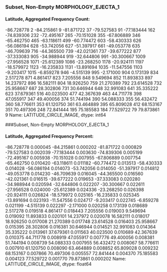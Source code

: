 ### Subset, Non-Empty MORPHOLOGY_EJECTA_1
#### Latitude, Aggregated Frequency Count: 
-86.728778       2
-84.215861       9
-81.871722      37
-79.527583      91
-77.183444     162
-74.839306     232
-72.495167     265
-70.151028     355
-67.806889     346
-65.462750     465
-63.118611     499
-60.774472     603
-58.430333     626
-56.086194     628
-53.742056     627
-51.397917     661
-49.053778     635
-46.709639     716
-44.365500     739
-42.021361     737
-39.677222     877
-37.333083     905
-34.988944     919
-32.644806     991
-30.300667    1009
-27.956528    1071
-25.612389    1086
-23.268250    1178
-20.924111    1197
-18.579972    1123
-16.235833    1131
-13.891694    1035
-11.547556    1103
-9.203417     1015
-6.859278      946
-4.515139      995
-2.171000      904
0.173139       834
2.517278       871
4.861417       823
7.205556       848
9.549694       852
11.893833      897
14.237972      896
16.582111      804
18.926250      759
21.270389      792
23.614528      732
25.958667      687
28.302806      731
30.646944      648
32.991083      641
35.335222      623
37.679361      516
40.023500      477
42.367639      463
44.711778      398
47.055917      347
49.400056      374
51.744194      390
54.088333      355
56.432472      360
58.776611      353
61.120750      361
63.464889      395
65.809028      412
68.153167      351
70.497306      248
72.841444      195
75.185583      184
77.529722       79
79.873861        9
Name: LATITUDE_CIRCLE_IMAGE, dtype: int64


###Subset, Non-Empty MORPHOLOGY_EJECTA_1
#### Latitude, Aggregated Frequency Percent: 
-86.728778   0.000045
-84.215861   0.000202
-81.871722   0.000829
-79.527583   0.002039
-77.183444   0.003630
-74.839306   0.005199
-72.495167   0.005938
-70.151028   0.007955
-67.806889   0.007754
-65.462750   0.010420
-63.118611   0.011182
-60.774472   0.013513
-58.430333   0.014028
-56.086194   0.014073
-53.742056   0.014050
-51.397917   0.014812
-49.053778   0.014230
-46.709639   0.016045
-44.365500   0.016560
-42.021361   0.016515
-39.677222   0.019653
-37.333083   0.020280
-34.988944   0.020594
-32.644806   0.022207
-30.300667   0.022611
-27.956528   0.024000
-25.612389   0.024336
-23.268250   0.026398
-20.924111   0.026824
-18.579972   0.025165
-16.235833   0.025345
-13.891694   0.023193
-11.547556   0.024717
-9.203417    0.022745
-6.859278    0.021199
-4.515139    0.022297
-2.171000    0.020258
0.173139     0.018689
2.517278     0.019518
4.861417     0.018443
7.205556     0.019003
9.549694     0.019092
11.893833    0.020101
14.237972    0.020078
16.582111    0.018017
18.926250    0.017008
21.270389    0.017748
23.614528    0.016403
25.958667    0.015395
28.302806    0.016381
30.646944    0.014521
32.991083    0.014364
35.335222    0.013961
37.679361    0.011563
40.023500    0.010689
42.367639    0.010375
44.711778    0.008919
47.055917    0.007776
49.400056    0.008381
51.744194    0.008739
54.088333    0.007955
56.432472    0.008067
58.776611    0.007910
61.120750    0.008090
63.464889    0.008852
65.809028    0.009232
68.153167    0.007866
70.497306    0.005557
72.841444    0.004370
75.185583    0.004123
77.529722    0.001770
79.873861    0.000202
Name: LATITUDE_CIRCLE_IMAGE, dtype: float64